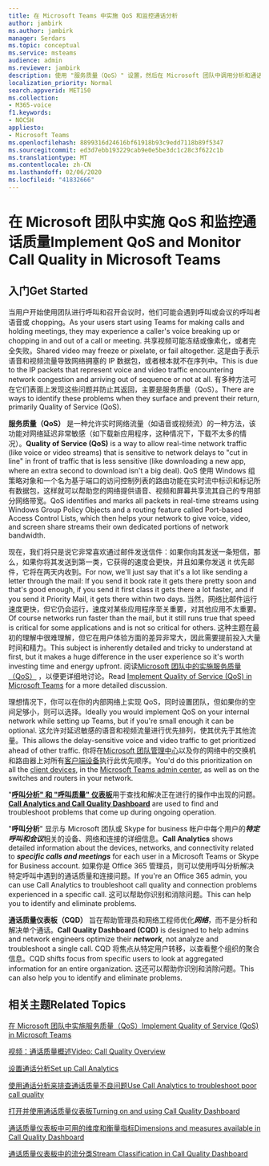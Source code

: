 ```yaml
---
title: 在 Microsoft Teams 中实施 QoS 和监控通话分析
author: jambirk
ms.author: jambirk
manager: Serdars
ms.topic: conceptual
ms.service: msteams
audience: admin
ms.reviewer: jambirk
description: 使用 "服务质量（QoS）" 设置，然后在 Microsoft 团队中调用分析和通话质量仪表板。
localization_priority: Normal
search.appverid: MET150
ms.collection:
- M365-voice
f1.keywords:
- NOCSH
appliesto:
- Microsoft Teams
ms.openlocfilehash: 8899316d24616bf61918b93c9edd7118b89f5347
ms.sourcegitcommit: ed3d7ebb193229cab9e0e5be3dc1c28c3f622c1b
ms.translationtype: MT
ms.contentlocale: zh-CN
ms.lasthandoff: 02/06/2020
ms.locfileid: "41832666"
---
```

# <a name="implement-qos-and-monitor-call-quality-in-microsoft-teams"></a><span data-ttu-id="f5a66-103">在 Microsoft 团队中实施 QoS 和监控通话质量</span><span class="sxs-lookup"><span data-stu-id="f5a66-103">Implement QoS and Monitor Call Quality in Microsoft Teams</span></span>

## <a name="get-started"></a><span data-ttu-id="f5a66-104">入门</span><span class="sxs-lookup"><span data-stu-id="f5a66-104">Get Started</span></span>

<span data-ttu-id="f5a66-105">当用户开始使用团队进行呼叫和召开会议时，他们可能会遇到呼叫或会议的呼叫者语音或 chopping。</span><span class="sxs-lookup"><span data-stu-id="f5a66-105">As your users start using Teams for making calls and holding meetings, they may experience a caller's voice breaking up or chopping in and out of a call or meeting.</span></span> <span data-ttu-id="f5a66-106">共享视频可能冻结或像素化，或者完全失败。</span><span class="sxs-lookup"><span data-stu-id="f5a66-106">Shared video may freeze or pixelate, or fail altogether.</span></span> <span data-ttu-id="f5a66-107">这是由于表示语音和视频流量导致网络拥塞的 IP 数据包，或者根本就不在序列中。</span><span class="sxs-lookup"><span data-stu-id="f5a66-107">This is due to the IP packets that represent voice and video traffic encountering network congestion and arriving out of sequence or not at all.</span></span> <span data-ttu-id="f5a66-108">有多种方法可在它们表面上发现这些问题并防止其返回，主要是服务质量（QoS）。</span><span class="sxs-lookup"><span data-stu-id="f5a66-108">There are ways to identify these problems when they surface and prevent their return, primarily Quality of Service (QoS).</span></span>

<span data-ttu-id="f5a66-109">**服务质量（QoS）** 是一种允许实时网络流量（如语音或视频流）的一种方法，该功能对网络延迟非常敏感（如下载新应用程序，这种情况下，下载不太多的情况）。</span><span class="sxs-lookup"><span data-stu-id="f5a66-109">**Quality of Service (QoS)** is a way to allow real-time network traffic (like voice or video streams) that is sensitive to network delays to "cut in line" in front of traffic that is less sensitive (like downloading a new app, where an extra second to download isn't a big deal).</span></span> <span data-ttu-id="f5a66-110">QoS 使用 Windows 组策略对象和一个名为基于端口的访问控制列表的路由功能在实时流中标识和标记所有数据包，这样就可以帮助您的网络提供语音、视频和屏幕共享流其自己的专用部分网络带宽。</span><span class="sxs-lookup"><span data-stu-id="f5a66-110">QoS identifies and marks all packets in real-time streams using Windows Group Policy Objects and a routing feature called Port-based Access Control Lists, which then helps your network to give voice, video, and screen share streams their own dedicated portions of network bandwidth.</span></span>

 <span data-ttu-id="f5a66-111">现在，我们将只是说它非常喜欢通过邮件发送信件：如果你向其发送一条短信，那么，如果你将其发送到第一类，它获得的速度会更快，并且如果你发送 it 优先邮件，它将在两天内收到。</span><span class="sxs-lookup"><span data-stu-id="f5a66-111">For now, we'll just say that it's a lot like sending a letter through the mail: If you send it book rate it gets there pretty soon and that's good enough, if you send it first class it gets there a lot faster, and if you send it Priority Mail, it gets there within two days.</span></span> <span data-ttu-id="f5a66-112">当然，网络比邮件运行速度更快，但它仍会运行，速度对某些应用程序至关重要，对其他应用不太重要。</span><span class="sxs-lookup"><span data-stu-id="f5a66-112">Of course networks run faster than the mail, but it still runs true that speed is critical for some applications and is not so critical for others.</span></span> <span data-ttu-id="f5a66-113">这种主题在最初的理解中很难理解，但它在用户体验方面的差异非常大，因此需要提前投入大量时间和精力。</span><span class="sxs-lookup"><span data-stu-id="f5a66-113">This subject is inherently detailed and tricky to understand at first, but it makes a huge difference in the user experience so it's worth investing time and energy upfront.</span></span> <span data-ttu-id="f5a66-114">阅读[Microsoft 团队中的实施服务质量（QoS）](QoS-in-Teams.md) ，以便更详细地讨论。</span><span class="sxs-lookup"><span data-stu-id="f5a66-114">Read [Implement Quality of Service (QoS) in Microsoft Teams](QoS-in-Teams.md) for a more detailed discussion.</span></span>

<span data-ttu-id="f5a66-115">理想情况下，你可以在你的内部网络上实现 QoS，同时设置团队，但如果你的空间足够小，则可以选择。</span><span class="sxs-lookup"><span data-stu-id="f5a66-115">Ideally you would implement QoS on your internal network while setting up Teams, but if you're small enough it can be optional.</span></span> <span data-ttu-id="f5a66-116">这允许对延迟敏感的语音和视频流量进行优先排列，使其优先于其他流量。</span><span class="sxs-lookup"><span data-stu-id="f5a66-116">This allows the delay-sensitive voice and video traffic to get prioritized ahead of other traffic.</span></span> <span data-ttu-id="f5a66-117">你将在[Microsoft 团队管理中心](meeting-settings-in-teams.md#set-how-you-want-to-handle-real-time-media-traffic-for-teams-meetings)以及你的网络中的交换机和路由器上对所有[客户端设备](QoS-in-Teams-clients.md)执行此优先顺序。</span><span class="sxs-lookup"><span data-stu-id="f5a66-117">You'd do this prioritization on all the [client devices](QoS-in-Teams-clients.md), in the [Microsoft Teams admin center](meeting-settings-in-teams.md#set-how-you-want-to-handle-real-time-media-traffic-for-teams-meetings), as well as on the switches and routers in your network.</span></span>

<span data-ttu-id="f5a66-118">"[**呼叫分析" 和 "呼叫质量" 仪表板**](difference-between-call-analytics-and-call-quality-dashboard.md)用于查找和解决正在进行的操作中出现的问题。</span><span class="sxs-lookup"><span data-stu-id="f5a66-118">[**Call Analytics and Call Quality Dashboard**](difference-between-call-analytics-and-call-quality-dashboard.md) are used to find and troubleshoot problems that come up during ongoing operation.</span></span>  

<span data-ttu-id="f5a66-119">"**呼叫分析**" 显示与 Microsoft 团队或 Skype for business 帐户中每个用户的***特定呼叫和会议***相关的设备、网络和连接的详细信息。</span><span class="sxs-lookup"><span data-stu-id="f5a66-119">**Call Analytics** shows detailed information about the devices, networks, and connectivity related to  ***specific calls and meetings*** for each user in a Microsoft Teams or Skype for Business account.</span></span> <span data-ttu-id="f5a66-120">如果你是 Office 365 管理员，则可以使用呼叫分析解决特定呼叫中遇到的通话质量和连接问题。</span><span class="sxs-lookup"><span data-stu-id="f5a66-120">If you're an Office 365 admin, you can use Call Analytics to troubleshoot call quality and connection problems experienced in a specific call.</span></span> <span data-ttu-id="f5a66-121">这可以帮助你识别和消除问题。</span><span class="sxs-lookup"><span data-stu-id="f5a66-121">This can help you to identify and eliminate problems.</span></span>

<span data-ttu-id="f5a66-122">**通话质量仪表板（CQD）** 旨在帮助管理员和网络工程师优化***网络***，而不是分析和解决单个通话。</span><span class="sxs-lookup"><span data-stu-id="f5a66-122">**Call Quality Dashboard (CQD)** is designed to help admins and network engineers optimize their ***network***, not analyze and troubleshoot a single call.</span></span> <span data-ttu-id="f5a66-123">CQD 将焦点从特定用户转移，以查看整个组织的聚合信息。</span><span class="sxs-lookup"><span data-stu-id="f5a66-123">CQD shifts focus from specific users to look at aggregated information for an entire organization.</span></span> <span data-ttu-id="f5a66-124">这还可以帮助你识别和消除问题。</span><span class="sxs-lookup"><span data-stu-id="f5a66-124">This can also help you to identify and eliminate problems.</span></span>

## <a name="related-topics"></a><span data-ttu-id="f5a66-125">相关主题</span><span class="sxs-lookup"><span data-stu-id="f5a66-125">Related Topics</span></span>

[<span data-ttu-id="f5a66-126">在 Microsoft 团队中实施服务质量（QoS）</span><span class="sxs-lookup"><span data-stu-id="f5a66-126">Implement Quality of Service (QoS) in Microsoft Teams</span></span>](QoS-in-Teams.md)

[<span data-ttu-id="f5a66-127">视频：通话质量概述</span><span class="sxs-lookup"><span data-stu-id="f5a66-127">Video: Call Quality Overview</span></span>](https://aka.ms/teams-quality)

[<span data-ttu-id="f5a66-128">设置通话分析</span><span class="sxs-lookup"><span data-stu-id="f5a66-128">Set up Call Analytics</span></span>](set-up-call-analytics.md)

[<span data-ttu-id="f5a66-129">使用通话分析来排查通话质量不良问题</span><span class="sxs-lookup"><span data-stu-id="f5a66-129">Use Call Analytics to troubleshoot poor call quality</span></span>](use-call-analytics-to-troubleshoot-poor-call-quality.md)

[<span data-ttu-id="f5a66-130">打开并使用通话质量仪表板</span><span class="sxs-lookup"><span data-stu-id="f5a66-130">Turning on and using Call Quality Dashboard</span></span>](turning-on-and-using-call-quality-dashboard.md)

[<span data-ttu-id="f5a66-131">通话质量仪表板中可用的维度和衡量指标</span><span class="sxs-lookup"><span data-stu-id="f5a66-131">Dimensions and measures available in Call Quality Dashboard</span></span>](dimensions-and-measures-available-in-call-quality-dashboard.md)

[<span data-ttu-id="f5a66-132">通话质量仪表板中的流分类</span><span class="sxs-lookup"><span data-stu-id="f5a66-132">Stream Classification in Call Quality Dashboard</span></span>](stream-classification-in-call-quality-dashboard.md)